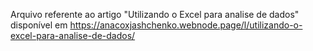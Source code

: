 Arquivo referente ao artigo "Utilizando o Excel para analise de dados" disponível em https://anacoxjashchenko.webnode.page/l/utilizando-o-excel-para-analise-de-dados/
